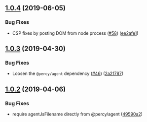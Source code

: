 ## [1.0.4](https://github.com/percy/percy-protractor/compare/v1.0.3...v1.0.4) (2019-06-05)


### Bug Fixes

* CSP fixes by posting DOM from node process ([#58](https://github.com/percy/percy-protractor/issues/58)) ([ee2afe1](https://github.com/percy/percy-protractor/commit/ee2afe1))

## [1.0.3](https://github.com/percy/percy-protractor/compare/v1.0.2...v1.0.3) (2019-04-30)


### Bug Fixes

* Loosen the `@percy/agent` dependency ([#46](https://github.com/percy/percy-protractor/issues/46)) ([2a21787](https://github.com/percy/percy-protractor/commit/2a21787))

## [1.0.2](https://github.com/percy/percy-protractor/compare/v1.0.1...v1.0.2) (2019-04-06)


### Bug Fixes

* require agentJsFilename directly from @percy/agent ([49590a2](https://github.com/percy/percy-protractor/commit/49590a2))
